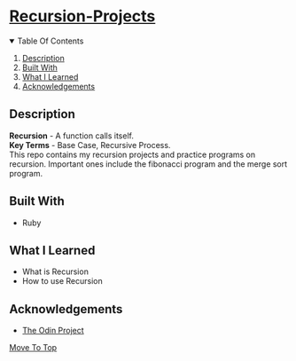 
# [Recursion-Projects](https://www.theodinproject.com/paths/full-stack-ruby-on-rails/courses/ruby-programming/lessons/recursion)

<details open="open">
  <summary>Table Of Contents</summary>
  <ol>
    <li>
      <a href="#description">Description</a>
    </li>
    <li>
      <a href="#built-with">Built With</a>
    </li>
     <li>
      <a href="#what-i-learned">What I Learned</a>
    </li>
     <li>
      <a href="#acknowledgements">Acknowledgements</a>
    </li>
  </ol>
</details>

## Description
  **Recursion** - A function calls itself.<br/>
  **Key Terms** - Base Case, Recursive Process.<br/>
  This repo contains my recursion projects and practice programs on recursion. Important ones include the fibonacci program and the merge sort program.

## Built With
* Ruby

## What I Learned
* What is Recursion
* How to use Recursion
  
## Acknowledgements
* [The Odin Project](https://theodinproject.com)

[Move To Top](#recursion-projects)

